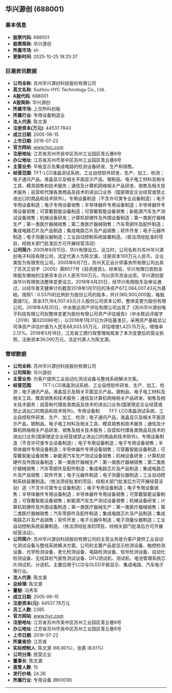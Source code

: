 ## 华兴源创 (688001)

### 基本信息

- **股票代码**: 688001
- **股票简称**: 华兴源创
- **所属市场**: sh
- **更新时间**: 2025-10-25 18:25:37

### 巨潮资讯数据

- **公司全称**: 苏州华兴源创科技股份有限公司
- **英文名称**: Suzhou HYC Technology Co., Ltd.
- **A股代码**: 688001
- **A股简称**: 华兴源创
- **所属市场**: 上交所科创板
- **所属行业**: 专用设备制造业
- **法人代表**: 陈文源
- **注册资本(万元)**: 44537.7843
- **成立日期**: 2005-06-15
- **上市日期**: 2019-07-22
- **官方网站**: www.hyc.com
- **注册地址**: 江苏省苏州市吴中区苏州工业园区青丘巷8号
- **办公地址**: 江苏省苏州市吴中区苏州工业园区青丘巷8号
- **主营业务**: 平板显示及集成电路的检测设备研发、生产和销售。
- **经营范围**: TFT-LCD液晶测试系统、工业自控软件研发、生产、加工、检测；电子通讯产品，液晶显示及相关平面显示产品，银制品、电子电工材料及相关工具、模具销售和技术服务；通信及计算机网络相关产品研发、销售及相关技术服务；自营和代理各类商品及技术的进出口业务（国家限定企业经营或禁止进出口的商品和技术除外）。专用设备制造（不含许可类专业设备制造）；电子专用设备制造；电子专用设备销售；半导体器件专用设备制造；半导体器件专用设备销售；可穿戴智能设备制造；可穿戴智能设备销售；新能源汽车生产测试设备销售；机械设备研发；计算机软硬件及外围设备制造；第一类医疗器械生产；第一类医疗器械销售；第二类医疗器械销售；汽车零部件及配件制造；集成电路芯片及产品制造；集成电路芯片及产品销售；软件开发；电子元器件制造；电子测量仪器制造；工业自动控制系统装置制造。（依法须经批准的项目，经相关部门批准后方可开展经营活动）
- **公司简介**: 2005年6月15日，华兴有限设立。设立时，公司名称为苏州华兴源创电子科技有限公司，法定代表人为陈文源，注册资本100万元人民币，企业类型为有限责任公司。2005年6月7日，苏州天正会计师事务所有限公司出具了苏天正验字（2005）第B077号《验资报告》。经审验，华兴有限已收到全体股东缴纳的注册资本合计人民币100万元，均以货币资金出资。华兴源创是由华兴有限依法整体变更设立。2018年4月20日，经华兴有限股东会审议通过，以经华普天健审计的截至2018年1月31日的净资产672,084,007.43元为基础，按照1：0.5370的比例折为股份公司的股本，共计360,900,000股，每股面值1元，其余311,184,007.43元计入股份公司资本公积，整体变更为股份有限公司。2018年4月20日，中水致远资产评估有限公司出具了《苏州华兴源创电子科技有限公司拟整体变更为股份有限公司资产评估报告》（中水致远评报字（2018）第020086号），以2018年1月31日为评估基准日，采用资产基础法公司净资产评估价值为人民币68,633.55万元，评估增值1,425.15万元，增值率2.12%。2018年5月18日，江苏省工商行政管理局核发了本次变更后的营业执照，注册资本36,090万元，法定代表人为陈文源。

### 雪球数据

- **公司全称**: 苏州华兴源创科技股份有限公司
- **公司简称**: 华兴源创
- **主营业务**: 为客户提供工业自动化测试设备与整线系统解决方案。
- **经营范围**: 　　TFT-LCD液晶测试系统、工业自控软件研发、生产、加工、检测；电子通讯产品，液晶显示及相关平面显示产品，银制品、电子电工材料及相关工具、模具销售和技术服务；通信及计算机网络相关产品研发、销售及相关技术服务；自营和代理各类商品及技术的进出口业务(国家限定企业经营或禁止进出口的商品和技术除外)。专用设备制　　TFT-LCD液晶测试系统、工业自控软件研发、生产、加工、检测；电子通讯产品，液晶显示及相关平面显示产品，银制品、电子电工材料及相关工具、模具销售和技术服务；通信及计算机网络相关产品研发、销售及相关技术服务；自营和代理各类商品及技术的进出口业务(国家限定企业经营或禁止进出口的商品和技术除外)。专用设备制造（不含许可类专业设备制造）；电子专用设备制造；电子专用设备销售；半导体器件专用设备制造；半导体器件专用设备销售；可穿戴智能设备制造；可穿戴智能设备销售；新能源汽车生产测试设备销售；机械设备研发；计算机软硬件及外围设备制造；第一类医疗器械生产；第一类医疗器械销售；第二类医疗器械销售；汽车零部件及配件制造；集成电路芯片及产品制造；集成电路芯片及产品销售；软件开发；电子元器件制造；电子测量仪器制造；工业自动控制系统装置制造。（依法须经批准的项目，经相关部门批准后方可开展经营活动）造（不含许可类专业设备制造）；电子专用设备制造；电子专用设备销售；半导体器件专用设备制造；半导体器件专用设备销售；可穿戴智能设备制造；可穿戴智能设备销售；新能源汽车生产测试设备销售；机械设备研发；计算机软硬件及外围设备制造；第一类医疗器械生产；第一类医疗器械销售；第二类医疗器械销售；汽车零部件及配件制造；集成电路芯片及产品制造；集成电路芯片及产品销售；软件开发；电子元器件制造；电子测量仪器制造；工业自动控制系统装置制造。（依法须经批准的项目，经相关部门批准后方可开展经营活动）。
- **公司简介**: 苏州华兴源创科技股份有限公司的主营业务是为客户提供工业自动化测试设备与整线系统解决方案。公司的主要产品是显示检测设备、触控检测设备、光学检测设备、老化检测设备、电路检测设备、信号检测设备、自动化检测设备、无线耳机气密性测试设备、DFU测试机、测试机、电池管理系统芯片测试机、分选机，主要应用于LCD与OLED平板显示、集成电路、汽车电子等行业。
- **法人代表**: 陈文源
- **总经理**: 陈文源
- **董秘**: 冯秀军
- **成立日期**: 2005-06-15
- **注册资本(元)**: 44537.78万元
- **员工人数**: 2385
- **官方网站**: www.hyc.com
- **注册地址**: 江苏省苏州市吴中区苏州工业园区青丘巷8号
- **办公地址**: 江苏省苏州市吴中区苏州工业园区青丘巷8号
- **上市日期**: 2019-07-22
- **所属省份**: 江苏省
- **实际控制人**: 陈文源 (66.90%)，张茜 (8.61%)
- **公司分类**: 民营企业
- **董事长**: 陈文源
- **高管人数**: 15
- **发行价格**: 24.26
- **所属行业**: 专用设备 (BK0018)

---